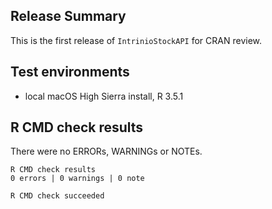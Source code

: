 ## Release Summary
This is the first release of `IntrinioStockAPI` for CRAN review. 

## Test environments
* local macOS High Sierra install, R 3.5.1

## R CMD check results
There were no ERRORs, WARNINGs or NOTEs.

    R CMD check results
    0 errors | 0 warnings | 0 note 

    R CMD check succeeded